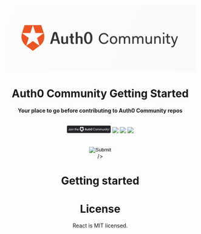 <div align="center">
<br>
<img src="/Open-Source/Assets/Auth0_Community_Banner.png"
/>
<br/>
<h1>Auth0 Community Getting Started</h1>
<strong>Your place to go before contributing to Auth0 Community repos</strong>
</div>
<br/>
<p align="center">
<img width="116" height="20" src="/Open-Source/Assets/join_auth0_community_badge.png"/>
<img src="https://img.shields.io/badge/community-driven-brightgreen.svg"/>
<img src="https://img.shields.io/badge/contribution%20made-easier-green.svg"/>
<img src="https://img.shields.io/badge/License-MIT-green.svg"/>
</p>
<div align="center">
<br>
<form action="https://community.auth0.com/">
    <input type="image" src="http://example.com/path/to/image.png"/>
</form>
/>

# Getting started

# License

React is MIT licensed.
